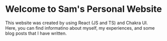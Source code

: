 # Welcome to Sam's Personal Website

This website was created by using React (JS and TS) and Chakra UI. <br/>
Here, you can find informatino about myself, my experiences, and some blog posts that I have written.


